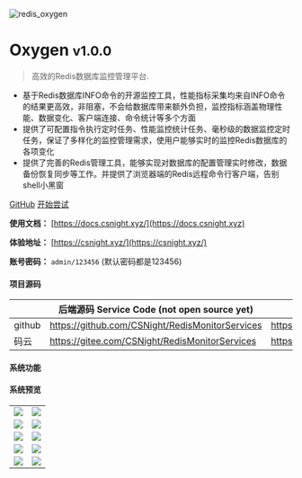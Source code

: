 ![redis_oxygen](https://socialify.git.ci/CSNight/redis_oxygen/image?description=1&descriptionEditable=Redis%20monitor%20and%20administration%20platform&forks=1&issues=1&language=1&owner=1&pulls=1&stargazers=1&theme=Light)
# Oxygen <small>v1.0.0</small>
> 高效的Redis数据库监控管理平台.

- 基于Redis数据库INFO命令的开源监控工具，性能指标采集均来自INFO命令的结果更高效，非阻塞，不会给数据库带来额外负担，监控指标涵盖物理性能、数据变化、客户端连接、命令统计等多个方面
- 提供了可配置指令执行定时任务、性能监控统计任务、毫秒级的数据监控定时任务，保证了多样化的监控管理需求，使用户能够实时的监控Redis数据库的各项变化
- 提供了完善的Redis管理工具，能够实现对数据库的配置管理实时修改，数据备份恢复同步等工作。并提供了浏览器端的Redis远程命令行客户端，告别shell小黑窗

[GitHub](https://github.com/CSNight/redis_oxygen)
[开始尝试](https://csnight.xyz/)

**使用文档：**  [https://docs.csnight.xyz/](https://docs.csnight.xyz)

**体验地址：**  [https://csnight.xyz/](https://csnight.xyz/)

**账号密码：** `admin/123456` (默认密码都是123456)

#### 项目源码

|     |   后端源码 Service Code (not open source yet) |   前端源码 Client Code  |
|---  |--- | --- |
|  github   |  https://github.com/CSNight/RedisMonitorServices   |  https://github.com/CSNight/redis_oxygen   |
|  码云   |  https://gitee.com/CSNight/RedisMonitorServices   |  https://gitee.com/CSNight/redis_oxygen   |
#### 系统功能
#### 系统预览
<table>
    <tr>
        <td><img src="https://raw.githubusercontent.com/CSNight/redis_oxygen/master/docs/_image/screenshot/home.png"/></td>
        <td><img src="https://raw.githubusercontent.com/CSNight/redis_oxygen/master/docs/_image/screenshot/dashboard.png"/></td>
    </tr>
    <tr>
        <td><img src="https://raw.githubusercontent.com/CSNight/redis_oxygen/master/docs/_image/screenshot/instance.png"/></td>
       <td><img src="https://raw.githubusercontent.com/CSNight/redis_oxygen/master/docs/_image/screenshot/databackup.png"/></td>
    </tr>
    <tr>
        <td><img src="https://raw.githubusercontent.com/CSNight/redis_oxygen/master/docs/_image/screenshot/rolemanage.png"/></td>
       <td><img src="https://raw.githubusercontent.com/CSNight/redis_oxygen/master/docs/_image/screenshot/permission.png"/></td>
    </tr>
    <tr>   
         <td><img src="https://raw.githubusercontent.com/CSNight/redis_oxygen/master/docs/_image/screenshot/vnc.png"/></td>
         <td><img src="https://raw.githubusercontent.com/CSNight/redis_oxygen/master/docs/_image/screenshot/monitorTask.png"/></td>
    </tr>
    <tr>   
        <td><img src="https://raw.githubusercontent.com/CSNight/redis_oxygen/master/docs/_image/screenshot/codeEditor.png"/></td>
        <td><img src="https://raw.githubusercontent.com/CSNight/redis_oxygen/master/docs/_image/screenshot/mail.png"/></td>
     </tr>
</table>
